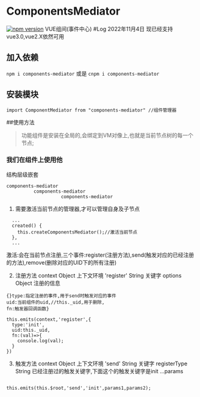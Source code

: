 # ComponentsMediator
[![npm version](https://badge.fury.io/js/components-mediator.svg)](https://badge.fury.io/js/components-mediator)
VUE组间(事件中心)
#Log 2022年11月4日
现已经支持vue3.0,vue2.X依然可用

## 加入依赖
```npm i components-mediator```
或是
```cnpm i components-mediator```
## 安装模块
```
import ComponentMediator from "components-mediator" //组件管理器
```

##使用方法
>功能组件是安装在全局的,会绑定到VM对像上,也就是当前节点树的每一个节点;

### 我们在组件上使用他
结构层级嵌套
```
components-mediator
          components-mediator
                    components-mediator
```

1. 需要激活当前节点的管理器,才可以管理自身及子节点
```
  ...
  created() {
    this.createComponentsMediator();//激活当前节点
  },
  ...
```
激活:会在当前节点注册,三个事件:register(注册方法),send(触发对应的已经注册的方法),remove(删除对应的UID下的所有注册)

2. 注册方法
  context Object 上下文环境
  'register' String 关键字
  options Object 注册的信息

  ```
  {}type:指定注册的事件,用于send时触发对应的事件
  uid:当前组件的uid,//this._uid,用于删除,
  fn:触发器回调函数}

  ```
  ```
  this.emits(context,'register',{
    type:'init',
    uid:this._uid,
    fn:(val)=>{
      console.log(val);
    }
  })
  ```




3.  触发方法
  context Object 上下文环境
  'send' String 关键字
  registerType String 已经注册过的触发关键字,下面这个的触发关键字是init
  ...params 

```

this.emits(this.$root,'send','init',params1,params2);
```


